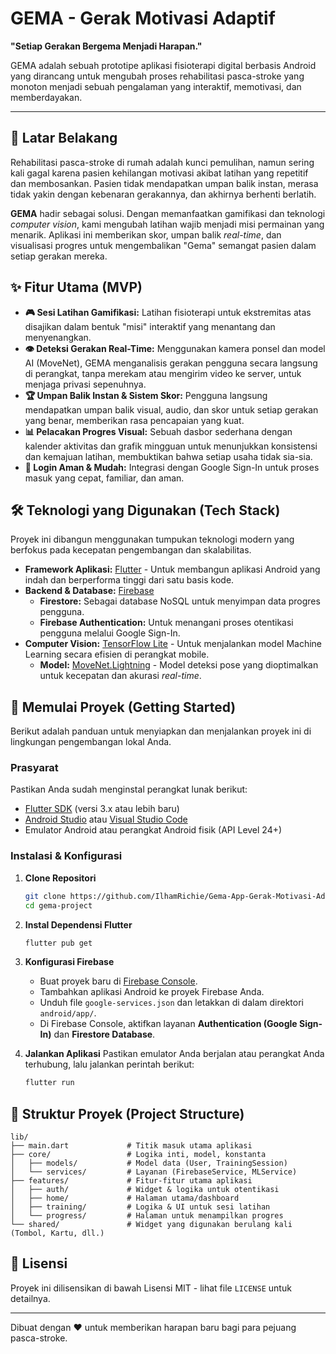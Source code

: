 # GEMA - Gerak Motivasi Adaptif

 **"Setiap Gerakan Bergema Menjadi Harapan."**

GEMA adalah sebuah prototipe aplikasi fisioterapi digital berbasis Android yang dirancang untuk mengubah proses rehabilitasi pasca-stroke yang monoton menjadi sebuah pengalaman yang interaktif, memotivasi, dan memberdayakan.

-----

## 📖 Latar Belakang

Rehabilitasi pasca-stroke di rumah adalah kunci pemulihan, namun sering kali gagal karena pasien kehilangan motivasi akibat latihan yang repetitif dan membosankan. Pasien tidak mendapatkan umpan balik instan, merasa tidak yakin dengan kebenaran gerakannya, dan akhirnya berhenti berlatih.

**GEMA** hadir sebagai solusi. Dengan memanfaatkan gamifikasi dan teknologi *computer vision*, kami mengubah latihan wajib menjadi misi permainan yang menarik. Aplikasi ini memberikan skor, umpan balik *real-time*, dan visualisasi progres untuk mengembalikan "Gema" semangat pasien dalam setiap gerakan mereka.

## ✨ Fitur Utama (MVP)

  * **🎮 Sesi Latihan Gamifikasi:** Latihan fisioterapi untuk ekstremitas atas disajikan dalam bentuk "misi" interaktif yang menantang dan menyenangkan.
  * **👁️ Deteksi Gerakan Real-Time:** Menggunakan kamera ponsel dan model AI (MoveNet), GEMA menganalisis gerakan pengguna secara langsung di perangkat, tanpa merekam atau mengirim video ke server, untuk menjaga privasi sepenuhnya.
  * **🏆 Umpan Balik Instan & Sistem Skor:** Pengguna langsung mendapatkan umpan balik visual, audio, dan skor untuk setiap gerakan yang benar, memberikan rasa pencapaian yang kuat.
  * **📊 Pelacakan Progres Visual:** Sebuah dasbor sederhana dengan kalender aktivitas dan grafik mingguan untuk menunjukkan konsistensi dan kemajuan latihan, membuktikan bahwa setiap usaha tidak sia-sia.
  * **🔑 Login Aman & Mudah:** Integrasi dengan Google Sign-In untuk proses masuk yang cepat, familiar, dan aman.

## 🛠️ Teknologi yang Digunakan (Tech Stack)

Proyek ini dibangun menggunakan tumpukan teknologi modern yang berfokus pada kecepatan pengembangan dan skalabilitas.

  * **Framework Aplikasi:** [Flutter](https://flutter.dev/) - Untuk membangun aplikasi Android yang indah dan berperforma tinggi dari satu basis kode.
  * **Backend & Database:** [Firebase](https://firebase.google.com/)
      * **Firestore:** Sebagai database NoSQL untuk menyimpan data progres pengguna.
      * **Firebase Authentication:** Untuk menangani proses otentikasi pengguna melalui Google Sign-In.
  * **Computer Vision:** [TensorFlow Lite](https://www.tensorflow.org/lite) - Untuk menjalankan model Machine Learning secara efisien di perangkat mobile.
      * **Model:** [MoveNet.Lightning](https://www.google.com/search?q=https://tfhub.dev/google/lite-model/movenet/singlepose/lightning/tflite/float16/4) - Model deteksi pose yang dioptimalkan untuk kecepatan dan akurasi *real-time*.

## 🚀 Memulai Proyek (Getting Started)

Berikut adalah panduan untuk menyiapkan dan menjalankan proyek ini di lingkungan pengembangan lokal Anda.

### Prasyarat

Pastikan Anda sudah menginstal perangkat lunak berikut:

  * [Flutter SDK](https://flutter.dev/docs/get-started/install) (versi 3.x atau lebih baru)
  * [Android Studio](https://developer.android.com/studio) atau [Visual Studio Code](https://code.visualstudio.com/)
  * Emulator Android atau perangkat Android fisik (API Level 24+)

### Instalasi & Konfigurasi

1.  **Clone Repositori**

    ```sh
    git clone https://github.com/IlhamRichie/Gema-App-Gerak-Motivasi-Adaptif.git
    cd gema-project
    ```

2.  **Instal Dependensi Flutter**

    ```sh
    flutter pub get
    ```

3.  **Konfigurasi Firebase**

      * Buat proyek baru di [Firebase Console](https://console.firebase.google.com/).
      * Tambahkan aplikasi Android ke proyek Firebase Anda.
      * Unduh file `google-services.json` dan letakkan di dalam direktori `android/app/`.
      * Di Firebase Console, aktifkan layanan **Authentication (Google Sign-In)** dan **Firestore Database**.

4.  **Jalankan Aplikasi**
    Pastikan emulator Anda berjalan atau perangkat Anda terhubung, lalu jalankan perintah berikut:

    ```sh
    flutter run
    ```

## 📂 Struktur Proyek (Project Structure)

```
lib/
├── main.dart             # Titik masuk utama aplikasi
├── core/                 # Logika inti, model, konstanta
│   ├── models/           # Model data (User, TrainingSession)
│   └── services/         # Layanan (FirebaseService, MLService)
├── features/             # Fitur-fitur utama aplikasi
│   ├── auth/             # Widget & logika untuk otentikasi
│   ├── home/             # Halaman utama/dashboard
│   ├── training/         # Logika & UI untuk sesi latihan
│   └── progress/         # Halaman untuk menampilkan progres
└── shared/               # Widget yang digunakan berulang kali (Tombol, Kartu, dll.)
```

## 📄 Lisensi

Proyek ini dilisensikan di bawah Lisensi MIT - lihat file `LICENSE` untuk detailnya.

-----

Dibuat dengan ❤️ untuk memberikan harapan baru bagi para pejuang pasca-stroke.